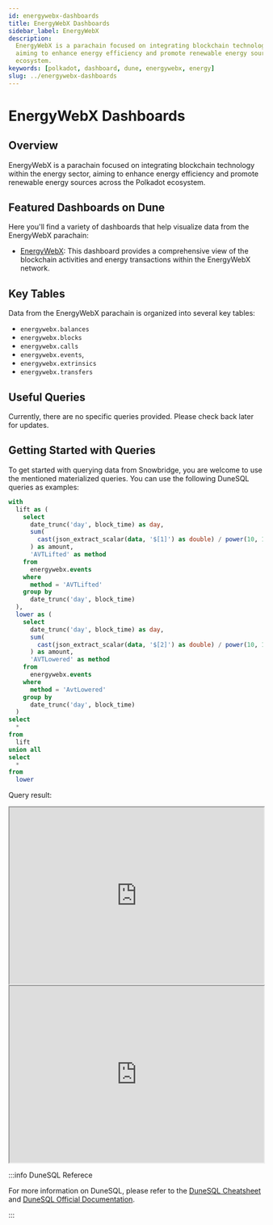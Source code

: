 ```yaml
---
id: energywebx-dashboards
title: EnergyWebX Dashboards
sidebar_label: EnergyWebX
description:
  EnergyWebX is a parachain focused on integrating blockchain technology within the energy sector,
  aiming to enhance energy efficiency and promote renewable energy sources across the Polkadot
  ecosystem.
keywords: [polkadot, dashboard, dune, energywebx, energy]
slug: ../energywebx-dashboards
---
```


# EnergyWebX Dashboards

## Overview

EnergyWebX is a parachain focused on integrating blockchain technology within the energy sector,
aiming to enhance energy efficiency and promote renewable energy sources across the Polkadot
ecosystem.

## Featured Dashboards on Dune

Here you'll find a variety of dashboards that help visualize data from the EnergyWebX parachain:

- [EnergyWebX](https://dune.com/substrate/energywebx): This dashboard provides a comprehensive view
  of the blockchain activities and energy transactions within the EnergyWebX network.

## Key Tables

Data from the EnergyWebX parachain is organized into several key tables:

- `energywebx.balances`
- `energywebx.blocks`
- `energywebx.calls`
- `energywebx.events`,
- `energywebx.extrinsics`
- `energywebx.transfers`

## Useful Queries

Currently, there are no specific queries provided. Please check back later for updates.

## Getting Started with Queries

To get started with querying data from Snowbridge, you are welcome to use the mentioned materialized
queries. You can use the following DuneSQL queries as examples:

```sql title="Polkadot BridgeHub Outbound Msg Sent To Ethereum" showLineNumbers
with
  lift as (
    select
      date_trunc('day', block_time) as day,
      sum(
        cast(json_extract_scalar(data, '$[1]') as double) / power(10, 18)
      ) as amount,
      'AVTLifted' as method
    from
      energywebx.events
    where
      method = 'AVTLifted'
    group by
      date_trunc('day', block_time)
  ),
  lower as (
    select
      date_trunc('day', block_time) as day,
      sum(
        cast(json_extract_scalar(data, '$[2]') as double) / power(10, 18)
      ) as amount,
      'AVTLowered' as method
    from
      energywebx.events
    where
      method = 'AvtLowered'
    group by
      date_trunc('day', block_time)
  )
select
  *
from
  lift
union all
select
  *
from
  lower
```

Query result:

<iframe src="https://dune.com/embeds/3811524/6410270/65829801-abf1-4f2a-a9a3-e6afdf444bff" height="350" width="100%"></iframe>

<iframe src="https://dune.com/embeds/3811524/6410355/b0ebb3df-de06-43b8-a3e2-3255ca4b29b6" height="350" width="100%"></iframe>

:::info DuneSQL Referece

For more information on DuneSQL, please refer to the [DuneSQL Cheatsheet](../dunesql-cheatsheet.md)
and
[DuneSQL Official Documentation](https://docs.dune.com/query-engine/Functions-and-operators/index).

:::
